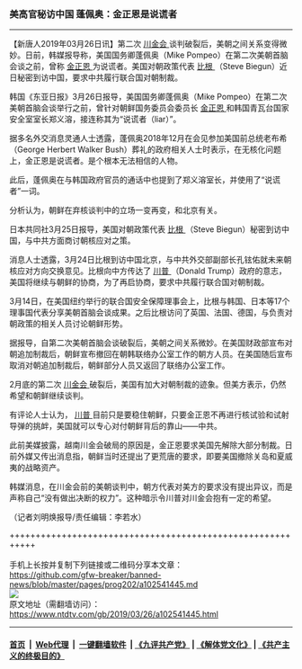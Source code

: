 ### 美高官秘访中国 蓬佩奥：金正恩是说谎者
------------------------

<div class="post_content" itemprop="articleBody">
 <p>
  【新唐人2019年03月26日讯】第二次
  <a href="https://www.ntdtv.com/gb/川金会.htm">
   川金会
  </a>
  谈判破裂后，美朝之间关系变得微妙。日前，韩媒报导称，美国国务卿蓬佩奥（Mike Pompeo）在第二次美朝首脑会谈之前，曾称
  <a href="https://www.ntdtv.com/gb/金正恩.htm">
   金正恩
  </a>
  为说谎者。美国对朝政策代表
  <a href="https://www.ntdtv.com/gb/比根.htm">
   比根
  </a>
  （Steve Biegun）近日秘密到访中国，要求中共履行联合国对朝制裁。
 </p>
 <p>
  韩国《东亚日报》3月26日报导，美国国务卿蓬佩奥（Mike Pompeo）在第二次美朝首脑会谈举行之前，曾针对朝鲜国务委员会委员长
  <a href="https://www.ntdtv.com/gb/金正恩.htm">
   金正恩
  </a>
  和韩国青瓦台国家安全室室长郑义溶，接连称其为“说谎者（liar）”。
 </p>
 <p>
  据多名外交消息灵通人士透露，蓬佩奥2018年12月在会见参加美国前总统老布希（George Herbert Walker Bush）葬礼的政府相关人士时表示，在无核化问题上，金正恩是说谎者。是个根本无法相信的人物。
 </p>
 <p>
  此后，蓬佩奥在与韩国政府官员的通话中也提到了郑义溶室长，并使用了“说谎者”一词。
 </p>
 <p>
  分析认为，朝鲜在弃核谈判中的立场一变再变，和北京有关。
 </p>
 <p>
  日本共同社3月25日报导，美国对朝政策代表
  <a href="https://www.ntdtv.com/gb/比根.htm">
   比根
  </a>
  （Steve Biegun）秘密到访中国，与中共方面商讨朝核应对之策。
 </p>
 <p>
  消息人士透露，3月24日比根到访中国北京，与中共外交部副部长孔铉佑就未来朝核应对方向交换意见。比根向中方传达了
  <a href="https://www.ntdtv.com/gb/川普.htm">
   川普
  </a>
  （Donald Trump）政府的意志，美国将继续与朝鲜的协商，为了再启协商，要求中共履行联合国对朝制裁。
 </p>
 <p>
  3月14日，在美国纽约举行的联合国安全保障理事会上，比根与韩国、日本等17个理事国代表分享美朝首脑会谈成果。之后比根访问了英国、法国、德国，与负责对朝政策的相关人员讨论朝鲜形势。
 </p>
 <p>
  据报导，自第二次美朝首脑会谈破裂后，美朝之间关系微妙。在美国财政部宣布对朝追加制裁后，朝鲜宣布撤回在朝韩联络办公室工作的朝方人员。在美国随后宣布取消对朝追加制裁后，朝鲜部分人员又返回了联络办公室工作。
 </p>
 <p>
  2月底的第二次
  <a href="https://www.ntdtv.com/gb/川金会.htm">
   川金会
  </a>
  破裂后，美国有加大对朝制裁的迹象。但美方表示，仍然希望和朝鲜继续谈判。
 </p>
 <p>
  有评论人士认为，
  <a href="https://www.ntdtv.com/gb/川普.htm">
   川普
  </a>
  目前只是要稳住朝鲜，只要金正恩不再进行核试验和试射导弹的挑衅，美国就可以专心对付朝鲜背后的靠山——中共。
 </p>
 <p>
  此前美媒披露，越南川金会破局的原因是，金正恩要求美国先解除大部分制裁。日前外媒又传出消息指，朝鲜当时还提出了更荒唐的要求，即要美国撤除关岛和夏威夷的战略资产。
 </p>
 <p>
  韩媒消息，在川金会前的美朝谈判中，朝方代表对美方的要求没有提出异议，而是声称自己“没有做出决断的权力”。这种暗示令川普对川金会抱有一定的希望。
 </p>
 <p>
  （记者刘明焕报导/责任编辑：李若水）
 </p>
 <div class="single_ad">
 </div>
</div>

+++++++++++++++++++++++++++++++++++++++++++++++++++++++++++<br/><br/>
手机上长按并复制下列链接或二维码分享本文章：<br/>
https://github.com/gfw-breaker/banned-news/blob/master/pages/prog202/a102541445.md <br/>
<a href='https://github.com/gfw-breaker/banned-news/blob/master/pages/prog202/a102541445.md'><img src='https://github.com/gfw-breaker/banned-news/blob/master/pages/prog202/a102541445.md.png'/></a> <br/>
原文地址（需翻墙访问）：https://www.ntdtv.com/gb/2019/03/26/a102541445.html


------------------------
#### [首页](https://github.com/gfw-breaker/banned-news/blob/master/README.md) &nbsp;|&nbsp; [Web代理](https://github.com/labour-camp/helloworld) &nbsp;|&nbsp; [一键翻墙软件](https://github.com/gfw-breaker/nogfw/blob/master/README.md) &nbsp;| [《九评共产党》](https://github.com/gfw-breaker/9ping.md/blob/master/README.md#九评之一评共产党是什么) | [《解体党文化》](https://github.com/gfw-breaker/jtdwh.md/blob/master/README.md) | [《共产主义的终极目的》](https://github.com/gfw-breaker/gczydzjmd.md/blob/master/README.md)


